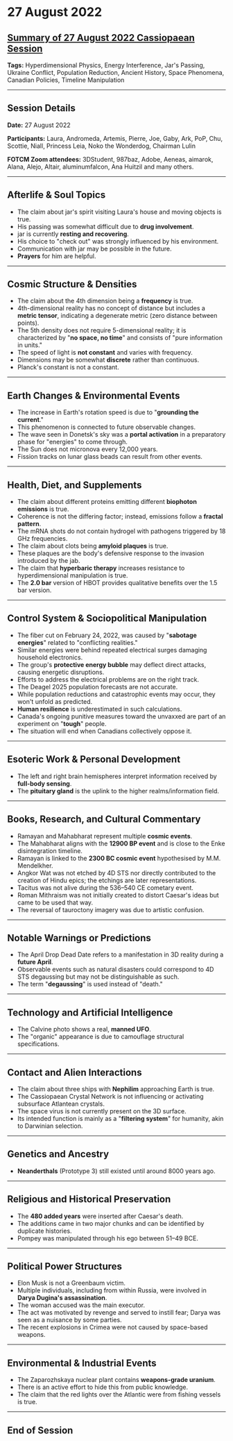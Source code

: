 # 27 August 2022

## [Summary of 27 August 2022 Cassiopaean Session](https://cassiopaea.org/forum/threads/session-27-aug-2022.52414/)

**Tags:** Hyperdimensional Physics, Energy Interference, Jar's Passing, Ukraine Conflict, Population Reduction, Ancient History, Space Phenomena, Canadian Policies, Timeline Manipulation

---

## Session Details

**Date:** 27 August 2022

**Participants:** Laura, Andromeda, Artemis, Pierre, Joe, Gaby, Ark, PoP, Chu, Scottie, Niall, Princess Leia, Noko the Wonderdog, Chairman Lulin

**FOTCM Zoom attendees:** 3DStudent, 987baz, Adobe, Aeneas, aimarok, Alana, Alejo, Altair, aluminumfalcon, Ana Huitzil and many others.

---

## Afterlife & Soul Topics

- The claim about jar's spirit visiting Laura's house and moving objects is true.
- His passing was somewhat difficult due to **drug involvement**.
- jar is currently **resting and recovering**.
- His choice to "check out" was strongly influenced by his environment.
- Communication with jar may be possible in the future.
- **Prayers** for him are helpful.

---

## Cosmic Structure & Densities

- The claim about the 4th dimension being a **frequency** is true.
- 4th-dimensional reality has no concept of distance but includes a **metric tensor**, indicating a degenerate metric (zero distance between points).
- The 5th density does not require 5-dimensional reality; it is characterized by "**no space, no time**" and consists of "pure information in units."
- The speed of light is **not constant** and varies with frequency.
- Dimensions may be somewhat **discrete** rather than continuous.
- Planck's constant is not a constant.

---

## Earth Changes & Environmental Events

- The increase in Earth's rotation speed is due to "**grounding the current**."
- This phenomenon is connected to future observable changes.
- The wave seen in Donetsk's sky was a **portal activation** in a preparatory phase for "energies" to come through.
- The Sun does not micronova every 12,000 years.
- Fission tracks on lunar glass beads can result from other events.

---

## Health, Diet, and Supplements

- The claim about different proteins emitting different **biophoton emissions** is true.
- Coherence is not the differing factor; instead, emissions follow a **fractal pattern**.
- The mRNA shots do not contain hydrogel with pathogens triggered by 18 GHz frequencies.
- The claim about clots being **amyloid plaques** is true.
- These plaques are the body's defensive response to the invasion introduced by the jab.
- The claim that **hyperbaric therapy** increases resistance to hyperdimensional manipulation is true.
- The **2.0 bar** version of HBOT provides qualitative benefits over the 1.5 bar version.

---

## Control System & Sociopolitical Manipulation

- The fiber cut on February 24, 2022, was caused by "**sabotage energies**" related to "conflicting realities."
- Similar energies were behind repeated electrical surges damaging household electronics.
- The group's **protective energy bubble** may deflect direct attacks, causing energetic disruptions.
- Efforts to address the electrical problems are on the right track.
- The Deagel 2025 population forecasts are not accurate.
- While population reductions and catastrophic events may occur, they won't unfold as predicted.
- **Human resilience** is underestimated in such calculations.
- Canada's ongoing punitive measures toward the unvaxxed are part of an experiment on "**tough**" people.
- The situation will end when Canadians collectively oppose it.

---

## Esoteric Work & Personal Development

- The left and right brain hemispheres interpret information received by **full-body sensing**.
- The **pituitary gland** is the uplink to the higher realms/information field.

---

## Books, Research, and Cultural Commentary

- Ramayan and Mahabharat represent multiple **cosmic events**.
- The Mahabharat aligns with the **12900 BP event** and is close to the Enke disintegration timeline.
- Ramayan is linked to the **2300 BC cosmic event** hypothesised by M.M. Mendelkher.
- Angkor Wat was not etched by 4D STS nor directly contributed to the creation of Hindu epics; the etchings are later representations.
- Tacitus was not alive during the 536–540 CE cometary event.
- Roman Mithraism was not initially created to distort Caesar's ideas but came to be used that way.
- The reversal of tauroctony imagery was due to artistic confusion.

---

## Notable Warnings or Predictions

- The April Drop Dead Date refers to a manifestation in 3D reality during a **future April**.
- Observable events such as natural disasters could correspond to 4D STS degaussing but may not be distinguishable as such.
- The term "**degaussing**" is used instead of "death."

---

## Technology and Artificial Intelligence

- The Calvine photo shows a real, **manned UFO**.
- The "organic" appearance is due to camouflage structural specifications.

---

## Contact and Alien Interactions

- The claim about three ships with **Nephilim** approaching Earth is true.
- The Cassiopaean Crystal Network is not influencing or activating subsurface Atlantean crystals.
- The space virus is not currently present on the 3D surface.
- Its intended function is mainly as a "**filtering system**" for humanity, akin to Darwinian selection.

---

## Genetics and Ancestry

- **Neanderthals** (Prototype 3) still existed until around 8000 years ago.

---

## Religious and Historical Preservation

- The **480 added years** were inserted after Caesar's death.
- The additions came in two major chunks and can be identified by duplicate histories.
- Pompey was manipulated through his ego between 51–49 BCE.

---

## Political Power Structures

- Elon Musk is not a Greenbaum victim.
- Multiple individuals, including from within Russia, were involved in **Darya Dugina's assassination**.
- The woman accused was the main executor.
- The act was motivated by revenge and served to instill fear; Darya was seen as a nuisance by some parties.
- The recent explosions in Crimea were not caused by space-based weapons.

---

## Environmental & Industrial Events

- The Zaparozhskaya nuclear plant contains **weapons-grade uranium**.
- There is an active effort to hide this from public knowledge.
- The claim that the red lights over the Atlantic were from fishing vessels is true.

---

## End of Session